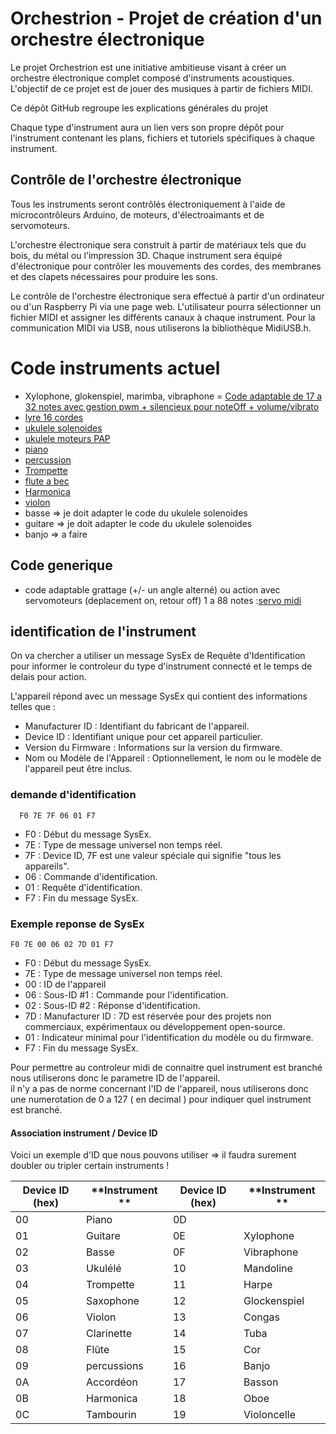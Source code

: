 # Orchestrion - Projet de création d'un orchestre électronique

Le projet Orchestrion est une initiative ambitieuse visant à créer un orchestre électronique complet composé d'instruments acoustiques. L'objectif de ce projet est de jouer des musiques à partir de fichiers MIDI.

Ce dépôt GitHub regroupe les explications générales du projet

Chaque type d'instrument aura un lien vers son propre dépôt pour l'instrument contenant les plans, fichiers et tutoriels spécifiques à chaque instrument.

## Contrôle de l'orchestre électronique

Tous les instruments seront contrôlés électroniquement à l'aide de microcontrôleurs Arduino, de moteurs, d'électroaimants et de servomoteurs.

L'orchestre électronique sera construit à partir de matériaux tels que du bois, du métal ou l'impression 3D. Chaque instrument sera équipé d'électronique pour contrôler les mouvements des cordes, des membranes et des clapets nécessaires pour produire les sons.

Le contrôle de l'orchestre électronique sera effectué à partir d'un ordinateur ou d'un Raspberry Pi via une page web. L'utilisateur pourra sélectionner un fichier MIDI et assigner les différents canaux à chaque instrument. Pour la communication MIDI via USB, nous utiliserons la bibliothèque MidiUSB.h.

# Code instruments actuel

- Xylophone, glokenspiel, marimba, vibraphone = [Code adaptable de 17 a 32 notes avec gestion pwm + silencieux pour noteOff + volume/vibrato](https://github.com/glloq/Orchestrion-Xylophone)
- [lyre 16 cordes](https://github.com/glloq/16-cords-lyre-midi)
- [ukulele solenoides](https://github.com/glloq/Orchestrion_ukulele)
- [ukulele moteurs PAP](https://github.com/glloq/ukulele_stepper_motor)
- [piano](https://github.com/glloq/Orchestrion_Piano)
- [percussion](https://github.com/glloq/MidiPercussion)
- [Trompette](https://github.com/glloq/Orchestrion_trumpet) 
- [flute a bec](https://github.com/glloq/servo-flute)
- [Harmonica](https://github.com/glloq/harmonica_Midi)
- [violon](https://github.com/glloq/violano-virtuoso)
- basse => je doit adapter le code du ukulele solenoides
- guitare => je doit adapter le code du ukulele solenoides
- banjo => a faire 

## Code generique

- code adaptable grattage (+/- un angle alterné) ou action avec servomoteurs (deplacement on, retour off) 1 a 88 notes :[servo midi](https://github.com/glloq/servo-midi-music)


## identification de l'instrument

On va chercher a utiliser un message SysEx de Requête d'Identification pour informer le controleur du type d'instrument connecté et le temps de delais pour action.

L'appareil répond avec un message SysEx qui contient des informations telles que :
- Manufacturer ID : Identifiant du fabricant de l'appareil.
- Device ID : Identifiant unique pour cet appareil particulier.
- Version du Firmware : Informations sur la version du firmware.
- Nom ou Modèle de l'Appareil : Optionnellement, le nom ou le modèle de l'appareil peut être inclus.

### demande d'identification
``` 
  F0 7E 7F 06 01 F7
```
- F0 : Début du message SysEx.
- 7E : Type de message universel non temps réel.
- 7F : Device ID, 7F est une valeur spéciale qui signifie "tous les appareils".
- 06 : Commande d'identification.
- 01 : Requête d'identification.
- F7 : Fin du message SysEx.

### Exemple reponse de SysEx
``` 
F0 7E 00 06 02 7D 01 F7
```
- F0 : Début du message SysEx.
- 7E : Type de message universel non temps réel.
- 00 : ID de l'appareil 
- 06 : Sous-ID #1 : Commande pour l'identification.
- 02 : Sous-ID #2 : Réponse d'identification.
- 7D : Manufacturer ID : 7D est réservée pour des projets non commerciaux, expérimentaux ou développement open-source.
- 01 : Indicateur minimal pour l'identification du modèle ou du firmware.
- F7 : Fin du message SysEx.

Pour permettre au controleur midi de connaitre quel instrument est branché nous utiliserons donc le parametre ID de l'appareil.  
il n'y a pas de norme concernant l'ID de l'appareil, nous utiliserons donc une numerotation de 0 a 127 ( en decimal ) pour indiquer quel instrument est branché.
  
#### Association instrument / Device ID 

Voici un exemple d'ID que nous pouvons utiliser => il faudra surement doubler ou tripler certain instruments !
  
| **Device ID (hex)** | **Instrument ** | **Device ID (hex)** | **Instrument ** |
|---------------------|-----------------|---------------------|-----------------|
| 00                  | Piano           | 0D                  |                 |
| 01                  | Guitare         | 0E                  | Xylophone       |
| 02                  | Basse           | 0F                  | Vibraphone      |
| 03                  | Ukulélé         | 10                  | Mandoline       |
| 04                  | Trompette       | 11                  | Harpe           |
| 05                  | Saxophone       | 12                  | Glockenspiel    |
| 06                  | Violon          | 13                  | Congas          |
| 07                  | Clarinette      | 14                  | Tuba            |
| 08                  | Flûte           | 15                  | Cor             |
| 09                  | percussions     | 16                  | Banjo           |
| 0A                  | Accordéon       | 17                  | Basson          |
| 0B                  | Harmonica       | 18                  | Oboe            |
| 0C                  | Tambourin       | 19                  | Violoncelle     |



  
